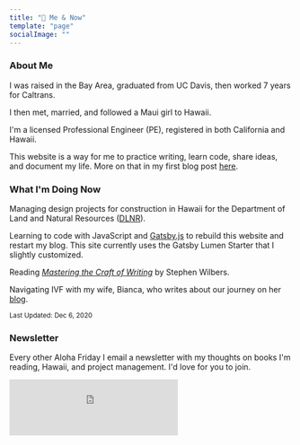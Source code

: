 ```yaml
---
title: "🌱 Me & Now"
template: "page"
socialImage: ""
---
```

### About Me

I was raised in the Bay Area, graduated from UC Davis, then worked 7 years for Caltrans. 

I then met, married, and followed a Maui girl to Hawaii. 

I'm a licensed Professional Engineer (PE), registered in both California and Hawaii.

This website is a way for me to practice writing, learn code, share ideas, and document my life. More on that in my first blog post [here](posts/why-im-starting-a-blog).

### What I'm Doing Now
Managing design projects for construction in Hawaii for the Department of Land and Natural Resources ([DLNR](https://dlnr.hawaii.gov/)).

Learning to code with JavaScript and [Gatsby.js](https://www.gatsbyjs.com/docs/gatsby-core-philosophy/) to rebuild this website and restart my blog. This site currently uses the Gatsby Lumen Starter that I slightly customized.

Reading [*Mastering the Craft of Writing*](https://www.goodreads.com/book/show/22138137-mastering-the-craft-of-writing) by Stephen Wilbers.

Navigating IVF with my wife, Bianca, who writes about our journey on her [blog](https://ifmypunanicouldtalk.com/).

<sup>Last Updated: Dec 6, 2020</sup>

### Newsletter
Every other Aloha Friday I email a newsletter with my thoughts on books I'm reading, Hawaii, and project management. I'd love for you to join.
<iframe src="https://johndatiles.substack.com/embed" height="100" style="text-align:center;" frameborder="0" scrolling="no"></iframe>